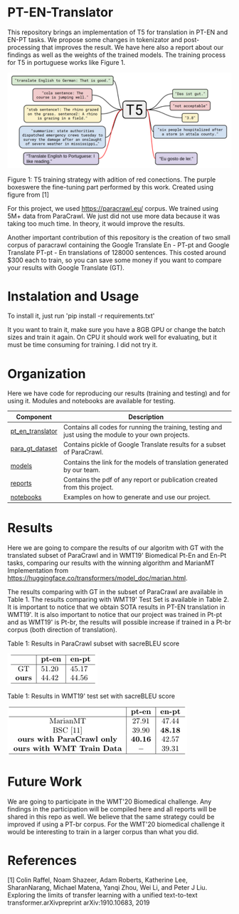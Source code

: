 # PT-EN-Translator

This repository brings an implementation of T5 for translation in PT-EN and EN-PT tasks. We propose some changes in tokenizator and post-processing that improves the result. We have here also a report about our findings as well as the weights of the trained models. The training process for T5 in portuguese works like Figure 1. 

![alt text](https://github.com/alelopes/PT-EN-Translator/blob/master/figs/t5.png)

Figure 1: T5 training strategy with adition of red conections.  The purple boxeswere the fine-tuning part performed by this work.  Created using figure from [1]

For this project, we used https://paracrawl.eu/ corpus. We trained using 5M+ data from ParaCrawl. We just did not use more data because it was taking too much time. In theory, it would improve the results.

Another important contribution of this repository is the creation of two small corpus of paracrawl containing the Google Translate En - PT-pt and Google Translate PT-pt - En translations of 128000 sentences. This costed around $300 each to train, so you can save some money if you want to compare your results with Google Translate (GT).

# Instalation and Usage

To install it, just run 'pip install -r requirements.txt'

It you want to train it, make sure you have a 8GB GPU or change the batch sizes and train it again. On CPU it should work well for evaluating, but it must be time consuming for training. I did not try it.

# Organization

Here we have code for reproducing our results (training and testing) and for using it. Modules and notebooks are available for testing.

| Component | Description |
| ------ | ------ |
| [pt_en_translator](https://github.com/alelopes/PT-EN-Translator/) | Contains all codes for running the training, testing and just using the module to your own projects.
| [para_gt_dataset](https://github.com/alelopes/PT-EN-Translator/) | Contains pickle of Google Translate results for a subset of ParaCrawl.|
| [models](https://github.com/alelopes/PT-EN-Translator/) | Contains the link for the models of translation generated by our team. |
| [reports](https://github.com/alelopes/PT-EN-Translator/) | Contains the pdf of any report or publication created from this project. |
| [notebooks](https://github.com/alelopes/PT-EN-Translator/) | Examples on how to generate and use our project. |



# Results

Here we are going to compare the results of our algoritm with GT with the translated subset of ParaCrawl and in WMT19' Biomedical Pt-En and En-Pt tasks, comparing our results with the winning algorithm and MarianMT Implementation from https://huggingface.co/transformers/model_doc/marian.html. 

The results comparing with GT in the subset of ParaCrawl are available in Table 1. The results comparing with WMT19' Test Set is available in Table 2. It is important to notice that we obtain SOTA results in PT-EN translation in WMT19'. It is also important to notice that our project was trained in Pt-pt and as WMT19' is Pt-br, the results will possible increase if trained in a Pt-br corpus (both direction of translation).

Table 1: Results in ParaCrawl subset with sacreBLEU score

![alt text](https://github.com/alelopes/PT-EN-Translator/blob/master/figs/results_gt.png)


Table 1: Results in WMT19' test set with sacreBLEU score

![alt text](https://github.com/alelopes/PT-EN-Translator/blob/master/figs/results.png)

# Future Work

We are going to participate in the WMT'20 Biomedical challenge. Any findings in the participation will be compiled here and all reports will be shared in this repo as well. We believe that the same strategy could be improved if using a PT-br corpus. For the WMT'20 biomedical challenge it would be interesting to train in a larger corpus than what you did.

# References

[1] Colin  Raffel,   Noam  Shazeer,   Adam  Roberts,   Katherine  Lee,   SharanNarang, Michael Matena, Yanqi Zhou, Wei Li, and Peter J Liu.  Exploring the limits of transfer learning with a unified text-to-text transformer.arXivpreprint arXiv:1910.10683, 2019
